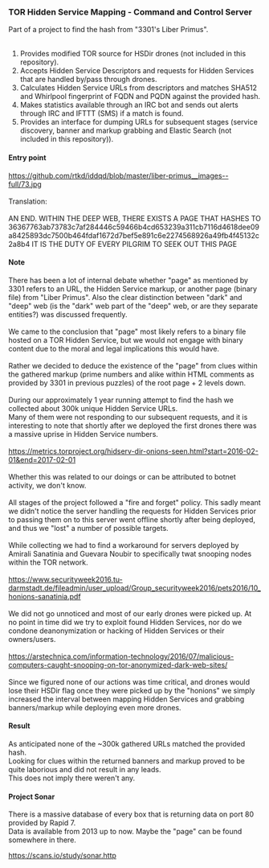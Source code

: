 ### TOR Hidden Service Mapping - Command and Control Server ###

Part of a project to find the hash from "3301's Liber Primus".<br>
<br>
1. Provides modified TOR source for HSDir drones (not included in this repository).<br>
2. Accepts Hidden Service Descriptors and requests for Hidden Services that are handled by/pass through drones.<br>
3. Calculates Hidden Service URLs from descriptors and matches SHA512 and Whirlpool fingerprint of FQDN and PQDN against the provided hash.<br>
4. Makes statistics available through an IRC bot and sends out alerts through IRC and IFTTT (SMS) if a match is found.<br>
5. Provides an interface for dumping URLs for subsequent stages (service discovery, banner and markup grabbing and Elastic Search (not included in this repository)).<br>

#### Entry point ####

https://github.com/rtkd/iddqd/blob/master/liber-primus__images--full/73.jpg<br>
<br>
Translation:<br>
<br>
AN  END. WITHIN  THE  DEEP  WEB,  THERE  EXISTS  A  PAGE  THAT  HASHES  TO 36367763ab73783c7af284446c59466b4cd653239a311cb7116d4618dee09a8425893dc7500b464fdaf1672d7bef5e891c6e2274568926a49fb4f45132c2a8b4 IT IS THE DUTY OF EVERY PILGRIM TO SEEK OUT THIS PAGE

#### Note ####

There has been a lot of internal debate whether "page" as mentioned by 3301 refers to an URL, the Hidden Service markup, or another page (binary file) from "Liber Primus". Also the clear distinction between "dark" and "deep" web (is the "dark" web part of the "deep" web, or are they separate entities?) was discussed frequently.<br>
<br>
We came to the conclusion that "page" most likely refers to a binary file hosted on a TOR Hidden Service, but we would not engage with binary content due to the moral and legal implications this would have.<br>
<br>
Rather we decided to deduce the existence of the "page" from clues within the gathered markup (prime numbers and alike within HTML comments as provided by 3301 in previous puzzles) of the root page + 2 levels down.<br>
<br>
During our approximately 1 year running attempt to find the hash we collected about 300k unique Hidden Service URLs.<br>
Many of them were not responding to our subsequent requests, and it is interesting to note that shortly after we deployed the first drones there was a massive uprise in Hidden Service numbers.<br>
<br>
https://metrics.torproject.org/hidserv-dir-onions-seen.html?start=2016-02-01&end=2017-02-01<br>
<br>
Whether this was related to our doings or can be attributed to botnet activity, we don't know.<br>
<br>
All stages of the project followed a "fire and forget" policy. This sadly meant we didn't notice the server handling the requests for Hidden Services prior to passing them on to this server went offline shortly after being deployed, and thus we "lost" a number of possible targets.<br>
<br>
While collecting we had to find a workaround for servers deployed by Amirali Sanatinia and Guevara Noubir to specifically twat snooping nodes within the TOR network.<br>
<br>
https://www.securityweek2016.tu-darmstadt.de/fileadmin/user_upload/Group_securityweek2016/pets2016/10_honions-sanatinia.pdf<br>
<br>
We did not go unnoticed and most of our early drones were picked up. At no point in time did we try to exploit found Hidden Services, nor do we condone deanonymization or hacking of Hidden Services or their owners/users.<br>
<br>
https://arstechnica.com/information-technology/2016/07/malicious-computers-caught-snooping-on-tor-anonymized-dark-web-sites/<br>
<br>
Since we figured none of our actions was time critical, and drones would lose their HSDir flag once they were picked up by the "honions" we simply increased the interval between mapping Hidden Services and grabbing banners/markup while deploying even more drones.<br>

#### Result ####

As anticipated none of the ~300k gathered URLs matched the provided hash.<br>
Looking for clues within the returned banners and markup proved to be quite laborious and did not result in any leads.<br>
This does not imply there weren't any.

#### Project Sonar ####

There is a massive database of every box that is returning data on port 80 provided by Rapid 7.<br>
Data is available from 2013 up to now. Maybe the "page" can be found somewhere in there.<br>

https://scans.io/study/sonar.http